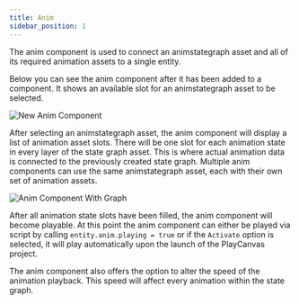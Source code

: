 ```yaml
---
title: Anim
sidebar_position: 1
---
```


The anim component is used to connect an animstategraph asset and all of its required animation assets to a single entity.

Below you can see the anim component after it has been added to a component. It shows an available slot for an animstategraph asset to be selected.

![New Anim Component][1]

After selecting an animstategraph asset, the anim component will display a list of animation asset slots. There will be one slot for each animation state in every layer of the state graph asset. This is where actual animation data is connected to the previously created state graph. Multiple anim components can use the same animstategraph asset, each with their own set of animation assets.

![Anim Component With Graph][2]

After all animation state slots have been filled, the anim component will become playable. At this point the anim component can either be played via script by calling `entity.anim.playing = true` or if the `Activate` option is selected, it will play automatically upon the launch of the PlayCanvas project.

The anim component also offers the option to alter the speed of the animation playback. This speed will affect every animation within the state graph.

[1]: /images/user-manual/anim/new_anim_component.png
[2]: /images/user-manual/anim/anim_component_with_graph.png
